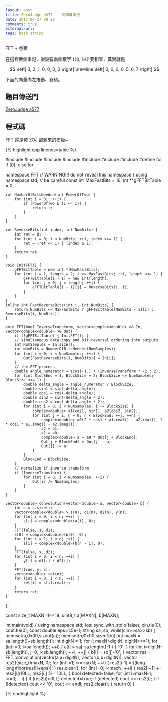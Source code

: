 ```yaml
---
layout: post
title: ZeroJudge a577 -- 高精度乘法
date: 2017-07-27 00:20
comments: true
external-url:
tags: hash string
---
```


FFT + 卷積

在這裡做個筆記，假設有兩個數字 `123`, `567` 要相乘，其實就是

$$
\left[ 3, 2, 1, 0, 0, 0, 0 \right]
\newline
\left[ 0, 0, 0, 0, 5, 6, 7 \right]
$$

下面的向量向左捲動、卷積。

## 題目傳送門

[ZeroJudge a577](https://zerojudge.tw/ShowProblem?problemid=a577)

## 程式碼

FFT 還是套 ZOJ 那題來的模板~

{% highlight cpp linenos=table %}

#include <iostream>
#include <algorithm>
#include <vector>
#include <complex>
#include <cmath>
#include <cstring>
#include <cstdint>
#define for if (0); else for

namespace FFT  // WARNING!!! do not reveal this namespace
{
    using namespace std; // be careful
    const int MaxFastBits = 16;
    int **gFFTBitTable = 0;

    int NumberOfBitsNeeded(int PowerOfTwo) {
        for (int i = 0;; ++i) {
            if (PowerOfTwo & (1 << i)) {
                return i;
            }
        }
    }

    int ReverseBits(int index, int NumBits) {
        int ret = 0;
        for (int i = 0; i < NumBits; ++i, index >>= 1) {
            ret = (ret << 1) | (index & 1);
        }
        return ret;
    }

    void InitFFT() {
        gFFTBitTable = new int *[MaxFastBits];
        for (int i = 1, length = 2; i <= MaxFastBits; ++i, length <<= 1) {
            gFFTBitTable[i - 1] = new int[length];
            for (int j = 0; j < length; ++j) {
                gFFTBitTable[i - 1][j] = ReverseBits(j, i);
            }
        }
    }
    inline int FastReverseBits(int i, int NumBits) {
        return NumBits <= MaxFastBits ? gFFTBitTable[NumBits - 1][i] : ReverseBits(i, NumBits);
    }

    void FFT(bool InverseTransform, vector<complex<double> >& In, vector<complex<double> >& Out) {
        if (!gFFTBitTable) { InitFFT(); }
        // simultaneous data copy and bit-reversal ordering into outputs
        int NumSamples = In.size();
        int NumBits = NumberOfBitsNeeded(NumSamples);
        for (int i = 0; i < NumSamples; ++i) {
            Out[FastReverseBits(i, NumBits)] = In[i];
        }
        // the FFT process
        double angle_numerator = acos(-1.) * (InverseTransform ? -2 : 2);
        for (int BlockEnd = 1, BlockSize = 2; BlockSize <= NumSamples; BlockSize <<= 1) {
            double delta_angle = angle_numerator / BlockSize;
            double sin1 = sin(-delta_angle);
            double cos1 = cos(-delta_angle);
            double sin2 = sin(-delta_angle * 2);
            double cos2 = cos(-delta_angle * 2);
            for (int i = 0; i < NumSamples; i += BlockSize) {
                complex<double> a1(cos1, sin1), a2(cos2, sin2);
                for (int j = i, n = 0; n < BlockEnd; ++j, ++n) {
                    complex<double> a0(2 * cos1 * a1.real() - a2.real(), 2 * cos1 * a1.imag() - a2.imag());
                    a2 = a1;
                    a1 = a0;
                    complex<double> a = a0 * Out[j + BlockEnd];
                    Out[j + BlockEnd] = Out[j] - a;
                    Out[j] += a;
                }
            }
            BlockEnd = BlockSize;
        }
        // normalize if inverse transform
        if (InverseTransform) {
            for (int i = 0; i < NumSamples; ++i) {
                Out[i] /= NumSamples;
            }
        }
    }

    vector<double> convolution(vector<double> a, vector<double> b) {
        int n = a.size();
        vector<complex<double> > s(n), d1(n), d2(n), y(n);
        for (int i = 0; i < n; ++i) {
            s[i] = complex<double>(a[i], 0);
        }
        FFT(false, s, d1);
        s[0] = complex<double>(b[0], 0);
        for (int i = 1; i < n; ++i) {
            s[i] = complex<double>(b[n - i], 0);
        }
        FFT(false, s, d2);
        for (int i = 0; i < n; ++i) {
            y[i] = d1[i] * d2[i];
        }
        FFT(true, y, s);
        vector<double> ret(n);
        for (int i = 0; i < n; ++i) {
            ret[i] = s[i].real();
        }
        return ret;
    }
};

const size_t MAXN=1<<18;
uint8_t a[MAXN], b[MAXN];

int main(void) {
    using namespace std;
    ios::sync_with_stdio(false);
    cin.tie(0); cout.tie(0);
    const double eps=1.5e-1;
    string sa, sb;
    while(cin>>sa>>sb) {
        memset(a,0x00,sizeof(a));
        memset(b,0x00,sizeof(b));
        int maxN = sa.length()+sb.length();
        int digitN = 1;
        for (; maxN>digitN; digitN<<=1);
        for (int i=0; i<sa.length(); ++i) {
            a[i] = sa[ sa.length()-1-i ]-'0';
        }
        for (int i=digitN-sb.length(), j=0; j<sb.length(); ++i, ++j) {
            b[i] = sb[j]-'0';
        }
        vector<double> res = FFT::convolution(vector<double>(a,a+digitN), vector<double>(b,b+digitN));
        vector<long long> res2((size_t)maxN, 0);
        for (int i=1; i<=maxN; ++i) {
            res2[i-1] = ((long long)floor(res[i]+eps));
        }
        res.clear();
        for (int i=0; i<maxN; ++i) {
            res2[i+1] += res2[i]/10LL;
            res2[i  ] %= 10LL;
        }
        bool detected=false;
        for (int i=maxN-1; i>=0; --i) {
            if (res2[i]>0LL) detected=true;
            if (detected) cout << res2[i];
        }
        if (!detected) cout << '0';
        cout << endl;
        res2.clear();
    }
    return 0;
}

{% endhighlight %}
